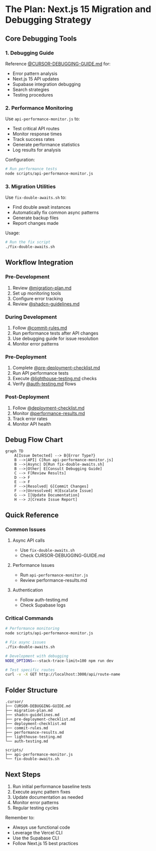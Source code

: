 # The Plan: Next.js 15 Migration and Debugging Strategy

## Core Debugging Tools

### 1. Debugging Guide
Reference [@CURSOR-DEBUGGING-GUIDE.md](./CURSOR-DEBUGGING-GUIDE.md) for:
- Error pattern analysis
- Next.js 15 API updates
- Supabase integration debugging
- Search strategies
- Testing procedures

### 2. Performance Monitoring
Use `api-performance-monitor.js` to:
- Test critical API routes
- Monitor response times
- Track success rates
- Generate performance statistics
- Log results for analysis

Configuration:
```bash
# Run performance tests
node scripts/api-performance-monitor.js
```

### 3. Migration Utilities
Use `fix-double-awaits.sh` to:
- Find double await instances
- Automatically fix common async patterns
- Generate backup files
- Report changes made

Usage:
```bash
# Run the fix script
./fix-double-awaits.sh
```

## Workflow Integration

### Pre-Development
1. Review [@migration-plan.md](./migration-plan.md)
2. Set up monitoring tools
3. Configure error tracking
4. Review [@shadcn-guidelines.md](./shadcn-guidelines.md)

### During Development
1. Follow [@commit-rules.md](./commit-rules.md)
2. Run performance tests after API changes
3. Use debugging guide for issue resolution
4. Monitor error patterns

### Pre-Deployment
1. Complete [@pre-deployment-checklist.md](./pre-deployment-checklist.md)
2. Run API performance tests
3. Execute [@lighthouse-testing.md](./lighthouse-testing.md) checks
4. Verify [@auth-testing.md](./auth-testing.md) flows

### Post-Deployment
1. Follow [@deployment-checklist.md](./deployment-checklist.md)
2. Monitor [@performance-results.md](./performance-results.md)
3. Track error rates
4. Monitor API health

## Debug Flow Chart

```mermaid
graph TD
    A[Issue Detected] --> B{Error Type?}
    B -->|API| C[Run api-performance-monitor.js]
    B -->|Async| D[Run fix-double-awaits.sh]
    B -->|Other| E[Consult Debugging Guide]
    C --> F[Review Results]
    D --> F
    E --> F
    F -->|Resolved| G[Commit Changes]
    F -->|Unresolved| H[Escalate Issue]
    G --> I[Update Documentation]
    H --> J[Create Issue Report]
```

## Quick Reference

### Common Issues
1. Async API calls
   - Use `fix-double-awaits.sh`
   - Check CURSOR-DEBUGGING-GUIDE.md

2. Performance Issues
   - Run `api-performance-monitor.js`
   - Review performance-results.md

3. Authentication
   - Follow auth-testing.md
   - Check Supabase logs

### Critical Commands
```bash
# Performance monitoring
node scripts/api-performance-monitor.js

# Fix async issues
./fix-double-awaits.sh

# Development with debugging
NODE_OPTIONS=--stack-trace-limit=100 npm run dev

# Test specific routes
curl -v -X GET http://localhost:3000/api/route-name
```

## Folder Structure
```
.cursor/
├── CURSOR-DEBUGGING-GUIDE.md
├── migration-plan.md
├── shadcn-guidelines.md
├── pre-deployment-checklist.md
├── deployment-checklist.md
├── commit-rules.md
├── performance-results.md
├── lighthouse-testing.md
└── auth-testing.md

scripts/
├── api-performance-monitor.js
└── fix-double-awaits.sh
```

## Next Steps
1. Run initial performance baseline tests
2. Execute async pattern fixes
3. Update documentation as needed
4. Monitor error patterns
5. Regular testing cycles

Remember to:
- Always use functional code
- Leverage the Vercel CLI
- Use the Supabase CLI
- Follow Next.js 15 best practices 